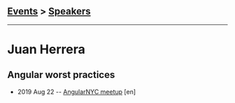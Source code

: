 ## [Events](../README.md) > [Speakers](../speakers.md)
---

# Juan Herrera

## Angular worst practices
- 2019 Aug 22 -- [AngularNYC meetup](https://youtu.be/rse7-kzxetQ?t=1036) [en]   
